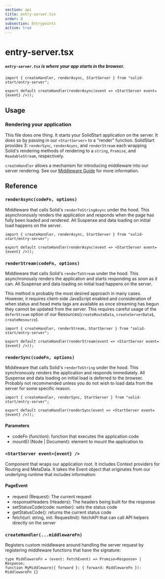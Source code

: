 ```yaml
---
section: api
title: entry-server.tsx
order: 8
subsection: Entrypoints
active: true
---
```


# entry-server.tsx

##### `entry-server.tsx` is where your app starts in the browser.

<div class="text-lg">

```tsx twoslash
import { createHandler, renderAsync, StartServer } from "solid-start/entry-server";

export default createHandler(renderAsync(event => <StartServer event={event} />));
```

</div>

<table-of-contents></table-of-contents>

## Usage

### Rendering your application

This file does one thing. It starts your SolidStart application on the server. It does so by passing in our `<StartServer>` to a "render" function. SolidStart provides 3: `renderSync`, `renderAsync`, and `renderStream` each wrapping Solid's rendering methods of rendering to a `string`, `Promise`, and `ReadableStream`, respectively.

`createHandler` allows a mechanism for introducing middleware into our server rendering. See our [Middleware Guide](/advanced/middleware) for more information.

## Reference

### `renderAsync(codeFn, options)`

Middleware that calls Solid's `renderToStringAsync` under the hood. This asynchronously renders the application and responds when the page has fully been loaded and rendered. All Suspense and data loading on initial load happens on the server.

```tsx twoslash
import { createHandler, renderAsync, StartServer } from "solid-start/entry-server";

export default createHandler(renderAsync(event => <StartServer event={event} />));
```

### `renderStream(codeFn, options)`

Middleware that calls Solid's `renderToStream` under the hood. This asynchronously renders the application and starts responding as soon as it can. All Suspense and data loading on initial load happens on the server.

This method is probably the most desired approach in many cases. However, it requires client-side JavaScript enabled and consideration of when status and head meta tags are available as once streaming has begun they cannot be updated from the server. This requires careful usage of the `deferStream` option of our Resources(`createRouteData`, `createServerData$`, `createResource`).

```tsx twoslash
import { createHandler, renderStream, StartServer } from "solid-start/entry-server";

export default createHandler(renderStream(event => <StartServer event={event} />));
```

### `renderSync(codeFn, options)`

Middleware that calls Solid's `renderToString` under the hood. This synchronously renders the application and responds immediately. All Suspense and data loading on initial load is deferred to the browser. Probably not recommended unless you do not wish to load data from the server for some specific reason.

```tsx twoslash
import { createHandler, renderSync, StartServer } from "solid-start/entry-server";

export default createHandler(renderSync(event => <StartServer event={event} />));
```

#### Parameters

- codeFn (function): function that executes the application code
- mountEl (Node | Document): element to mount the application to

### `<StartServer event={event} />`

Component that wraps our application root. It includes Context providers for Routing and MetaData. It takes the Event object that originates from our underlying runtime that includes information:

#### PageEvent

- request (Request): The current request
- responseHeaders (Headers): The headers being built for the response
- setStatusCode(code: number): sets the status code
- getStatusCode(): returns the current status code
- fetch(url: string, init: RequestInit): fetchAPI that can call API helpers directly on the server

### `createHandler(...middlewareFn)`

Registers custom middleware around handling the server request by registering middleware functions that have the signature:

```tsx
type MiddlewareFn = (event: FetchEvent) => Promise<Response> | Response;
function MyMiddleware({ forward }: { forward: MiddlewareFn }): MiddlewareFn {}
```
